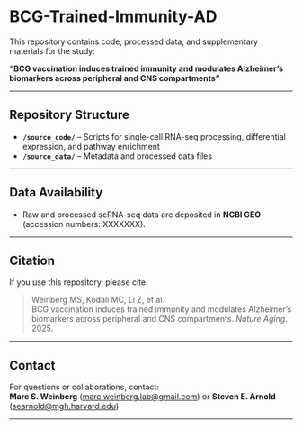 # BCG-Trained-Immunity-AD

This repository contains code, processed data, and supplementary materials for the study:

**“BCG vaccination induces trained immunity and modulates Alzheimer’s biomarkers across peripheral and CNS compartments”**  

---

## Repository Structure

- **`/source_code/`** – Scripts for single-cell RNA-seq processing, differential expression, and pathway enrichment  
- **`/source_data/`** – Metadata and processed data files 

---

## Data Availability

- Raw and processed scRNA-seq data are deposited in **NCBI GEO** (accession numbers: XXXXXXX).  

---

## Citation

If you use this repository, please cite:

> Weinberg MS, Kodali MC, Li Z, et al.  
> BCG vaccination induces trained immunity and modulates Alzheimer’s biomarkers across peripheral and CNS compartments. *Nature Aging*. 2025.

---

## Contact

For questions or collaborations, contact:  
**Marc S. Weinberg** (marc.weinberg.lab@gmail.com) or **Steven E. Arnold** (searnold@mgh.harvard.edu)  

---
